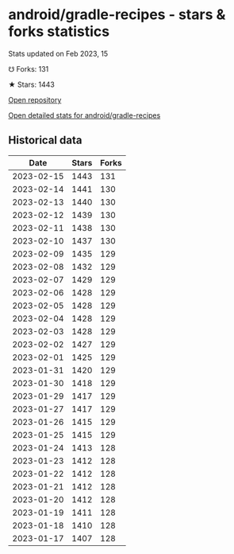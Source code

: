 # android/gradle-recipes - stars & forks statistics

Stats updated on Feb 2023, 15

☋ Forks: 131

★ Stars: 1443

[Open repository](https://github.com/android/gradle-recipes)

[Open detailed stats for android/gradle-recipes](https://reviewgithub.com/rep/android/gradle-recipes)

## Historical data
| Date | Stars | Forks |
|------|-------|-------|
| 2023-02-15 | 1443 | 131 | 
| 2023-02-14 | 1441 | 130 | 
| 2023-02-13 | 1440 | 130 | 
| 2023-02-12 | 1439 | 130 | 
| 2023-02-11 | 1438 | 130 | 
| 2023-02-10 | 1437 | 130 | 
| 2023-02-09 | 1435 | 129 | 
| 2023-02-08 | 1432 | 129 | 
| 2023-02-07 | 1429 | 129 | 
| 2023-02-06 | 1428 | 129 | 
| 2023-02-05 | 1428 | 129 | 
| 2023-02-04 | 1428 | 129 | 
| 2023-02-03 | 1428 | 129 | 
| 2023-02-02 | 1427 | 129 | 
| 2023-02-01 | 1425 | 129 | 
| 2023-01-31 | 1420 | 129 | 
| 2023-01-30 | 1418 | 129 | 
| 2023-01-29 | 1417 | 129 | 
| 2023-01-27 | 1417 | 129 | 
| 2023-01-26 | 1415 | 129 | 
| 2023-01-25 | 1415 | 129 | 
| 2023-01-24 | 1413 | 128 | 
| 2023-01-23 | 1412 | 128 | 
| 2023-01-22 | 1412 | 128 | 
| 2023-01-21 | 1412 | 128 | 
| 2023-01-20 | 1412 | 128 | 
| 2023-01-19 | 1411 | 128 | 
| 2023-01-18 | 1410 | 128 | 
| 2023-01-17 | 1407 | 128 | 

